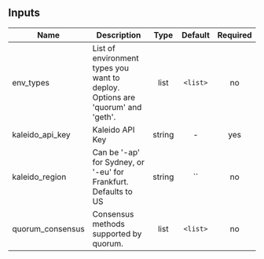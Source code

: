 ## Inputs

| Name | Description | Type | Default | Required |
|------|-------------|:----:|:-----:|:-----:|
| env_types | List of environment types you want to deploy. Options are 'quorum' and 'geth'. | list | `<list>` | no |
| kaleido_api_key | Kaleido API Key | string | - | yes |
| kaleido_region | Can be '-ap' for Sydney, or '-eu' for Frankfurt. Defaults to US | string | `` | no |
| quorum_consensus | Consensus methods supported by quorum. | list | `<list>` | no |


